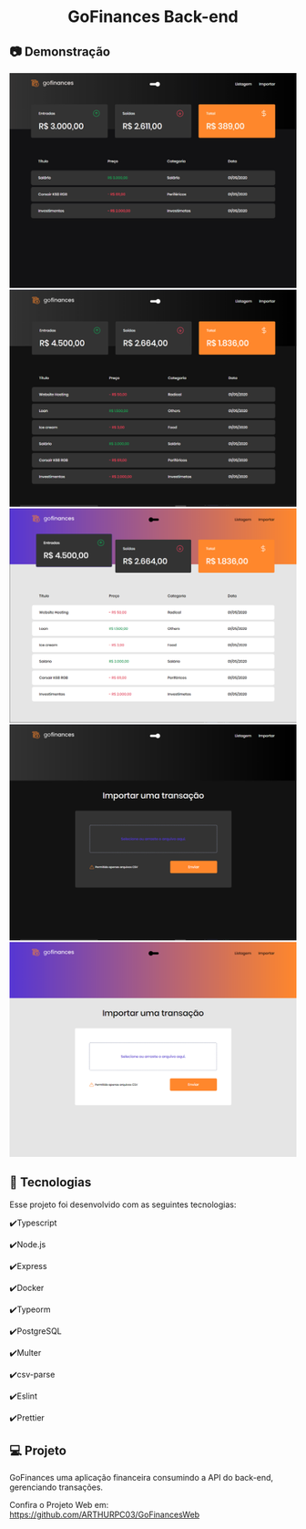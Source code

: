 <h1 align="center">
   GoFinances Back-end
</h1>

## :camera: Demonstração

![gif](github/GoFinances.gif)
![png1](github/dashboardD.png)
![png2](github/dashboardL.png)
![png3](github/importD.png)
![png4](github/importL.png)

## :rocket: Tecnologias

Esse projeto foi desenvolvido com as seguintes tecnologias:

✔️Typescript

✔️Node.js

✔️Express

✔️Docker

✔️Typeorm

✔️PostgreSQL

✔️Multer

✔️csv-parse

✔️Eslint

✔️Prettier

## 💻 Projeto

GoFinances uma aplicação financeira consumindo a API do back-end, gerenciando transações.

Confira o Projeto Web em: https://github.com/ARTHURPC03/GoFinancesWeb
